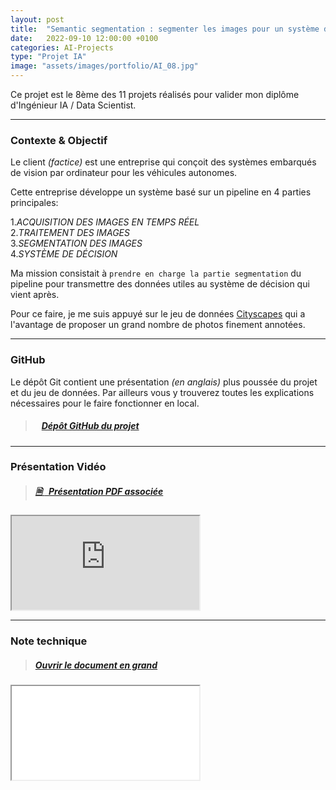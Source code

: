 ```yaml
---
layout: post
title:  "Semantic segmentation : segmenter les images pour un système de conduite autonome"
date:   2022-09-10 12:00:00 +0100
categories: AI-Projects
type: "Projet IA"
image: "assets/images/portfolio/AI_08.jpg"
---
```


Ce projet est le 8ème des 11 projets réalisés pour valider mon diplôme d'Ingénieur IA / Data Scientist.

---
### Contexte & Objectif

Le client *(factice)* est une entreprise qui conçoit des systèmes embarqués de vision par ordinateur pour les véhicules autonomes.

Cette entreprise développe un système basé sur un pipeline en 4 parties principales:<br>

1.*ACQUISITION DES IMAGES EN TEMPS RÉEL*<br>
2.*TRAITEMENT DES IMAGES*<br>
3.*SEGMENTATION DES IMAGES*<br>
4.*SYSTÈME DE DÉCISION*

Ma mission consistait à `prendre en charge la partie segmentation` du pipeline pour transmettre des données utiles au système de décision qui vient après.

Pour ce faire, je me suis appuyé sur le jeu de données [Cityscapes](https://www.cityscapes-dataset.com/dataset-overview/) qui a l'avantage de proposer un grand nombre de photos finement annotées.

---
### GitHub
Le dépôt Git contient une présentation *(en anglais)* plus poussée du projet et du jeu de données. Par ailleurs vous y trouverez toutes les explications nécessaires pour le faire fonctionner en local.

> ##### <ico class="ti-github"></ico>&nbsp;&nbsp; <a href='https://github.com/Valkea/OC_AI_08' target='_blank'>Dépôt GitHub du projet</a>

---
### Présentation Vidéo

> ##### <a href='{{site.baseurl}}/assets/pdf/AI_P08.pdf' target='_blank'><ico><b>🗎 </b></ico>&nbsp;&nbsp;Présentation PDF associée</a>

<iframe class='youtube_video' src="https://www.youtube-nocookie.com/embed/5XJSpJ1cndw" title="YouTube video player" allow="accelerometer; autoplay; clipboard-write; encrypted-media; gyroscope; picture-in-picture" allowfullscreen></iframe>

---
### Note technique

> ##### <a href='{{site.baseurl}}/assets/pdf/AI_P08_Note_technique.pdf' target='_blank'>Ouvrir le document en grand</a>

<iframe class='presentation_pdf' src="{{site.baseurl}}/assets/pdf/AI_P08_Note_technique.pdf"></iframe>

